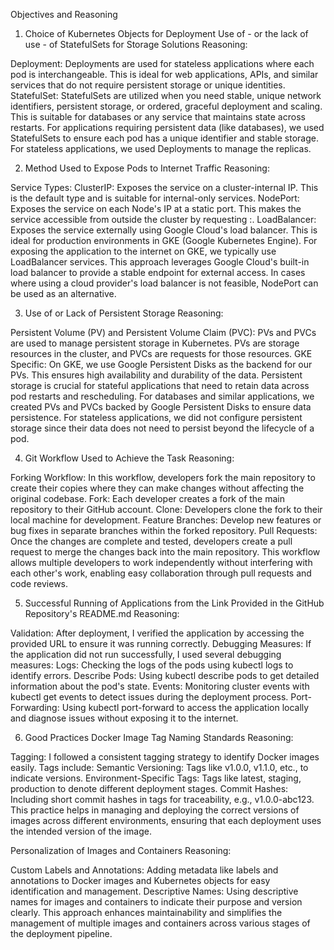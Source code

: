 Objectives and Reasoning
1. Choice of Kubernetes Objects for Deployment
Use of - or the lack of use - of StatefulSets for Storage Solutions
Reasoning:

Deployment: Deployments are used for stateless applications where each pod is interchangeable. This is ideal for web applications, APIs, and similar services that do not require persistent storage or unique identities.
StatefulSet: StatefulSets are utilized when you need stable, unique network identifiers, persistent storage, or ordered, graceful deployment and scaling. This is suitable for databases or any service that maintains state across restarts.
For applications requiring persistent data (like databases), we used StatefulSets to ensure each pod has a unique identifier and stable storage. For stateless applications, we used Deployments to manage the replicas.

2. Method Used to Expose Pods to Internet Traffic
Reasoning:

Service Types:
ClusterIP: Exposes the service on a cluster-internal IP. This is the default type and is suitable for internal-only services.
NodePort: Exposes the service on each Node's IP at a static port. This makes the service accessible from outside the cluster by requesting <NodeIP>:<NodePort>.
LoadBalancer: Exposes the service externally using Google Cloud's load balancer. This is ideal for production environments in GKE (Google Kubernetes Engine).
For exposing the application to the internet on GKE, we typically use LoadBalancer services. This approach leverages Google Cloud's built-in load balancer to provide a stable endpoint for external access. In cases where using a cloud provider's load balancer is not feasible, NodePort can be used as an alternative.

3. Use of or Lack of Persistent Storage
Reasoning:

Persistent Volume (PV) and Persistent Volume Claim (PVC): PVs and PVCs are used to manage persistent storage in Kubernetes. PVs are storage resources in the cluster, and PVCs are requests for those resources.
GKE Specific: On GKE, we use Google Persistent Disks as the backend for our PVs. This ensures high availability and durability of the data.
Persistent storage is crucial for stateful applications that need to retain data across pod restarts and rescheduling. For databases and similar applications, we created PVs and PVCs backed by Google Persistent Disks to ensure data persistence. For stateless applications, we did not configure persistent storage since their data does not need to persist beyond the lifecycle of a pod.

4. Git Workflow Used to Achieve the Task
Reasoning:

Forking Workflow: In this workflow, developers fork the main repository to create their copies where they can make changes without affecting the original codebase.
Fork: Each developer creates a fork of the main repository to their GitHub account.
Clone: Developers clone the fork to their local machine for development.
Feature Branches: Develop new features or bug fixes in separate branches within the forked repository.
Pull Requests: Once the changes are complete and tested, developers create a pull request to merge the changes back into the main repository.
This workflow allows multiple developers to work independently without interfering with each other's work, enabling easy collaboration through pull requests and code reviews.

5. Successful Running of Applications from the Link Provided in the GitHub Repository's README.md
Reasoning:

Validation: After deployment, I verified the application by accessing the provided URL to ensure it was running correctly.
Debugging Measures: If the application did not run successfully, I used several debugging measures:
Logs: Checking the logs of the pods using kubectl logs to identify errors.
Describe Pods: Using kubectl describe pods to get detailed information about the pod's state.
Events: Monitoring cluster events with kubectl get events to detect issues during the deployment process.
Port-Forwarding: Using kubectl port-forward to access the application locally and diagnose issues without exposing it to the internet.

6. Good Practices
Docker Image Tag Naming Standards
Reasoning:

Tagging: I followed a consistent tagging strategy to identify Docker images easily. Tags include:
Semantic Versioning: Tags like v1.0.0, v1.1.0, etc., to indicate versions.
Environment-Specific Tags: Tags like latest, staging, production to denote different deployment stages.
Commit Hashes: Including short commit hashes in tags for traceability, e.g., v1.0.0-abc123.
This practice helps in managing and deploying the correct versions of images across different environments, ensuring that each deployment uses the intended version of the image.

Personalization of Images and Containers
Reasoning:

Custom Labels and Annotations: Adding metadata like labels and annotations to Docker images and Kubernetes objects for easy identification and management.
Descriptive Names: Using descriptive names for images and containers to indicate their purpose and version clearly.
This approach enhances maintainability and simplifies the management of multiple images and containers across various stages of the deployment pipeline.





